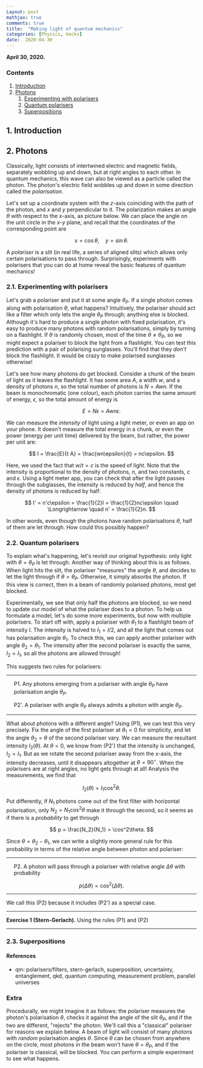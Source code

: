 ```yaml
---
Layout: post
mathjax: true
comments: true
title:  "Making light of quantum mechanics"
categories: [Physics, Hacks]
date:  2020-04-30
---
```


**April 30, 2020.**

### Contents

1. <a href="#sec-1">Introduction</a>
2. <a href="#sec-2">Photons</a>
   1. <a href="#sec-2-1">Experimenting with polarisers</a>
   2. <a href="#sec-2-2">Quantum polarisers</a>
   3. <a href="#sec-2-3">Superpositions</a>

## 1. Introduction <a id="sec-1" name="sec-1"></a>

## 2. Photons <a id="sec-2" name="sec-2"></a>

Classically, light consists of intertwined electric and magnetic
fields, separately wobbling up and down, but at right angles to each
other.
In quantum mechanics, this wave can also be viewed as a particle
called the photon.
The photon's electric field wobbles up and down in some direction
called the *polarisation*.

Let's set up a coordinate system with the $z$-axis coinciding with the
path of the photon, and $x$ and $y$ perpendicular to it.
The polarization makes an angle $\theta$ with respect to the $x$-axis,
as picture below.
We can place the angle on the unit circle in the $x$-$y$ plane, and
recall that the coordinates of the corresponding point are

$$
x = \cos\theta, \quad y = \sin \theta.
$$

A *polariser* is a slit (in real life, a series of aligned slits)
which allows only certain polarisations to pass through.
Surprisingly, experiments with polarisers that you can do at home
reveal the basic features of quantum mechanics!

### 2.1. Experimenting with polarisers <a id="sec-2-1" name="sec-2-1"></a>

Let's grab a polariser and put it at some angle $\theta_P$.
If a single photon comes along with polarisation $\theta$, what
happens?
Intuitively, the polariser should act like a filter which only lets
the angle $\theta_P$ through; anything else is blocked.
Although it's hard to produce a single photon with fixed polarisation,
it's easy to produce many photons with random polarisations, simply by
turning on a flashlight.
If $\theta$ is randomly chosen, most of the time $\theta \neq
\theta_P$, so we might expect a polariser to block the light from a flashlight.
You can test this prediction with a pair of polarising sunglasses.
You'll find that they *don't* block the flashlight.
It would be crazy to make polarised sunglasses otherwise!

Let's see how many photons do get blocked.
Consider a chunk of the beam of light as it leaves the flashlight.
It has some area $A$, a width $w$, and a density of photons $n$, so
the total number of photons is $N = Awn$.
If the beam is monochromatic (one colour), each photon carries the
same amount of energy, $\epsilon$, so the total amount of energy is

$$
E = N\epsilon = Awn\epsilon.
$$

We can measure the *intensity* of light using a light meter, or even
an app on your phone.
It doesn't measure the total energy in a chunk, or even the power
(energy per unit time) delivered by the beam, but rather, the power
per unit are:

$$
I = \frac{E}{t A} = \frac{wn\epsilon}{t} = nc\epsilon.
$$

Here, we used the fact that $w/t = c$ is the speed of light.
Note that the intensity is proportional to the density of photons,
$n$, and two constants, $c$ and $\epsilon$.
Using a light meter app, you can check that after the light passes
through the subglasses, the intensity is reduced by *half*, and hence
the density of photons is reduced by half:

$$
I' = n'c\epsilon = \frac{1}{2}I = \frac{1}{2}nc\epsilon \quad
\Longrightarrow \quad n' = \frac{1}{2}n.
$$

In other words, even though the photons have random polarisations
$\theta$, half of them are let through.
How could this possibly happen?

### 2.2. Quantum polarisers <a id="sec-2-3" name="sec-2-3"></a>

To explain what's happening, let's revisit our original hypothesis:
only light with $\theta = \theta_P$ is let through.
Another way of thinking about this is as follows.
When light hits the slit, the polariser "measures" the angle $\theta$,
and decides to let the light through if $\theta = \theta_P$.
Otherwise, it simply absorbs the photon.
If this view is correct, then in a beam of randomly polarised photons,
most get blocked.

Experimentally, we see that only half the photons are blocked, so we
need to update our model of what the polariser does to a photon.
To help us formulate a model, let's do some more experiments, but now
with multiple polarisers.
To start off with, apply a polariser with $\theta_1$ to a flashlight
beam of intensity $I$.
The intensity is halved to $I_1 = I/2$, and all the light that comes
out has polarisation angle $\theta_1$.
To check this, we can apply another polariser with angle $\theta_2 =
\theta_1$.
The intensity after the second polariser is exactly the same, $I_2 =
I_1$, so all the photons are allowed through!

This suggests two rules for polarisers:

---

<span style="padding-left: 20px; display:block">P1.
Any photons emerging from a polariser with angle $\theta_P$ have
polarisation angle $\theta_P$.
</span>

<span style="padding-left: 20px; display:block">P2'.
A polariser with angle $\theta_P$ always admits a photon with angle $\theta_P$.
</span>

---

What about photons with a different angle?
Using (P1), we can test this very precisely.
Fix the angle of the first polariser at $\theta_1 = 0$ for simplicity,
and let the angle $\theta_2 = \theta$ of the second polariser vary.
We can measure the resultant intensity $I_2(\theta)$.
At $\theta = 0$, we know from (P2') that the intensity is unchanged, $I_2 = I_1$.
But as we rotate the second polariser away from the $x$-axis, the
intensity decreases, until it disappears altogether at $\theta =
90^\circ$.
When the polarisers are at right angles, no light gets through at all!
Analysis the measurements, we find that

$$
I_2(\theta) = I_1 \cos^2\theta.
$$

Put differently, if $N_1$ photons come out of the first filter with
horizontal polarisation, only $N_2 = N_1 \cos^2\theta$ make it through the
second, so it seems as if there is a *probability* to get through

$$
p = \frac{N_2}{N_1} = \cos^2\theta.
$$

Since $\theta = \theta_2 - \theta_1$, we can write a slightly more
general rule for this probability in terms of the relative angle
between photon and polariser:

---

<span style="padding-left: 20px; display:block">P2.
A photon will pass through a polariser with relative angle $\Delta\theta$ with probability
</span>

$$
p(\Delta \theta) = \cos^2(\Delta \theta).
$$

---

We call this (P2) because it includes (P2') as a special case.

---

**Exercise 1 (Stern-Gerlach).** Using the rules (P1) and (P2)

---

### 2.3. Superpositions <a id="sec-2-3" name="sec-2-3"></a>

#### References

- qm: polarisers/filters, stern-gerlach, superposition, uncertainty,
entanglement, qkd, quantum computing, measurement problem, parallel
universes 

### Extra

Procedurally, we might imagine it as follows: the polariser measures
the photon's polarisation $\theta$, checks it against the angle of the
slit $\theta_P$, and if the two are different, "rejects" the photon.
We'll call this a "classical" polariser for reasons we explain below.
A beam of light will consist of many photons with *random*
polarisation angles $\theta$.
Since $\theta$ can be chosen from anywhere on the circle, most photons
in the beam won't have $\theta = \theta_P$, and if the polariser is
classical, will be blocked.
You can perform a simple experiment to see what happens.
